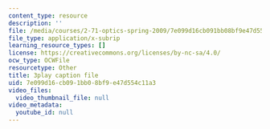 ```yaml
---
content_type: resource
description: ''
file: /media/courses/2-71-optics-spring-2009/7e099d16cb091bb08bf9e47d554c11a3_JmK0vSLULP8.srt
file_type: application/x-subrip
learning_resource_types: []
license: https://creativecommons.org/licenses/by-nc-sa/4.0/
ocw_type: OCWFile
resourcetype: Other
title: 3play caption file
uid: 7e099d16-cb09-1bb0-8bf9-e47d554c11a3
video_files:
  video_thumbnail_file: null
video_metadata:
  youtube_id: null
---
```

